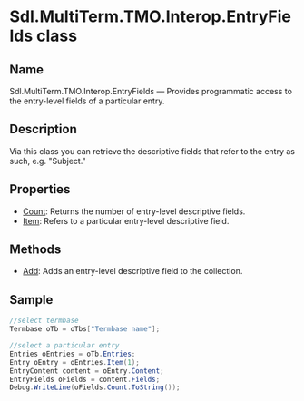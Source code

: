 # Sdl.MultiTerm.TMO.Interop.EntryFields class

## Name

Sdl.MultiTerm.TMO.Interop.EntryFields —          Provides programmatic access to the entry-level fields of a particular entry.



## Description



Via this class you can retrieve the descriptive fields that refer to the entry as such, e.g. "Subject."



## Properties

* [Count](Sdl.MultiTerm.TMO.Interop.EntryFields.Count.md): Returns the number of entry-level descriptive fields.
* [Item](Sdl.MultiTerm.TMO.Interop.EntryFields.Item.md): Refers to a particular entry-level descriptive field.




## Methods

* [Add](Sdl.MultiTerm.TMO.Interop.EntryFields.Add.md): Adds an entry-level descriptive field to the collection.




## Sample


```cs
//select termbase
Termbase oTb = oTbs["Termbase name"];

//select a particular entry
Entries oEntries = oTb.Entries;
Entry oEntry = oEntries.Item(1);
EntryContent content = oEntry.Content;
EntryFields oFields = content.Fields;
Debug.WriteLine(oFields.Count.ToString());
```
